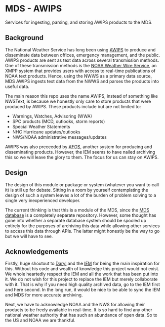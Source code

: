 # MDS - AWIPS

Services for ingesting, parsing, and storing AWIPS products to the MDS.

## Background

The National Weather Service has long been using [AWIPS](https://www.unidata.ucar.edu/software/awips2/) to produce and disseminate data between offices, emergency management, and the public. AWIPS products are sent as text data across several transmission methods.
One of these transmission methods is the [NOAA Weather Wire Service](https://www.weather.gov/nwws/), an XMPP system that provides users with access to real-time publications of NOAA text products. Hence, using the NWWS as a primary data source,
MDS AWIPS ingests text data from the NWWS and parses the products into useful data.

The main reason this repo uses the name AWIPS, instead of something like NWSText, is because we honestly only care to store products that were produced by AWIPS. These products include but are not limited to:

- Warnings, Watches, Advisoring (WWA)
- SPC products (MCD, outlooks, storm reports)
- Special Weather Statements
- NHC Hurricane updates/outlooks
- NWS/NOAA administrative messages/updates

AWIPS was also preceeded by [AFOS](https://vlab.noaa.gov/web/nws-heritage/-/the-weather-office-of-the-future-introducing-afos), another system for producing and disseminating products. 
However, the IEM seems to have nailed archiving this so we will leave the glory to them. The focus for us can stay on AWIPS.

## Design

The design of this module or package or system (whatever you want to call it) is still up for debate. Sitting in a room by yourself contemplating the design of such a system leaves a lot of the burden of problem
solving to a single very inexperienced developer.

The current thinking is that this is a module of the MDS, since the [MDS database](https://github.com/metdatasystem/mds-database) is a completely separate repository. However, some thought has gone into whether a separate database system should be spooled up entirely
for the purposes of archiving this data while allowing other services to access this data through APIs. The latter might honestly be the way to go but we will have to see.

## Acknowledgements

Firstly, huge shoutout to [Daryl](https://github.com/akrherz) and the [IEM](https://mesonet.agron.iastate.edu/) for being the main inspiration for this. Without his code and wealth of knowledge this project would not exist. We whole heartedly respect the IEM and all the work that has been put into it.
We do not wish for this project to replace the IEM but merely collaborate with it. That is why if you need high quality archived data, go to the IEM first and here second.
In the long run, it would be nice to be able to sync the IEM and MDS for more accurate archiving.

Next, we have to acknowledge NOAA and the NWS for allowing their products to be freely available in real-time. It is so hard to find any other national weather authority that has such an abundance of open data. So to the
US and NOAA we are thankful.
